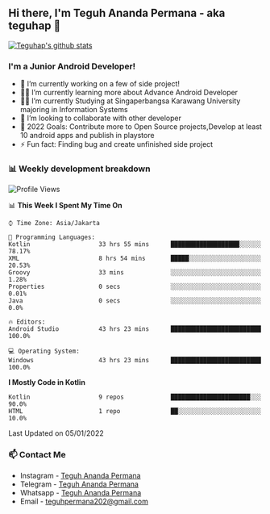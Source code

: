 ## Hi there, I'm Teguh Ananda Permana - aka teguhap 👋

[![Teguhap's github stats](https://github-readme-stats.vercel.app/api?username=teguhap)](https://github.com/teguhap/teguhap)

### I'm a Junior Android Developer!
- 🔭 I’m currently working on a few of side project!
- 👨‍💻 I’m currently learning more about Advance Android Developer
- 👨‍🎓 I’m currently Studying at Singaperbangsa Karawang University majoring in Information Systems
- 👯 I’m looking to collaborate with other developer
- 🥅 2022 Goals: Contribute more to Open Source projects,Develop at least 10 android apps and publish in playstore
- ⚡ Fun fact: Finding bug and create unfinished side project 

### 📊 Weekly development breakdown

<!--START_SECTION:waka-->
![Profile Views](http://img.shields.io/badge/Profile%20Views-9-blue)

📊 **This Week I Spent My Time On** 

```text
⌚︎ Time Zone: Asia/Jakarta

💬 Programming Languages: 
Kotlin                   33 hrs 55 mins      ███████████████████░░░░░░   78.17% 
XML                      8 hrs 54 mins       █████░░░░░░░░░░░░░░░░░░░░   20.53% 
Groovy                   33 mins             ░░░░░░░░░░░░░░░░░░░░░░░░░   1.28% 
Properties               0 secs              ░░░░░░░░░░░░░░░░░░░░░░░░░   0.01% 
Java                     0 secs              ░░░░░░░░░░░░░░░░░░░░░░░░░   0.0%

🔥 Editors: 
Android Studio           43 hrs 23 mins      █████████████████████████   100.0%

💻 Operating System: 
Windows                  43 hrs 23 mins      █████████████████████████   100.0%

```

**I Mostly Code in Kotlin** 

```text
Kotlin                   9 repos             ██████████████████████░░░   90.0% 
HTML                     1 repo              ██░░░░░░░░░░░░░░░░░░░░░░░   10.0%

```



 Last Updated on 05/01/2022
<!--END_SECTION:waka-->

### 📫 Contact Me
- Instagram - [Teguh Ananda Permana](https://www.instagram.com/teguhananda.permana/)
- Telegram - [Teguh Ananda Permana](https://www.t.me/teguhape)
- Whatsapp - [Teguh Ananda Permana](https://wa.link/uv0mby)
- Email - teguhpermana202@gmail.com
